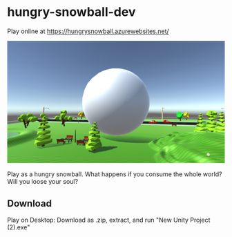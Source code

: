# hungry-snowball-dev

Play online at https://hungrysnowball.azurewebsites.net/ 

![alt text](./img/1.png)

Play as a hungry snowball. What happens if you consume the whole world? Will you loose your soul?

## Download
Play on Desktop: Download as .zip, extract, and run "New Unity Project (2).exe"

</br>




